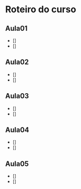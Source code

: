 # Roteiro do curso

## Aula01

- []
- []

## Aula02

- []
- []

## Aula03

- []
- []

## Aula04

- []
- []

## Aula05

- []
- []
